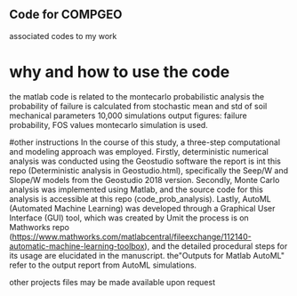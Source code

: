 ## Code for COMPGEO
 associated codes to my work
# why and how to use the code
the matlab code is related to the montecarlo probabilistic analysis
the probability of failure is calculated from stochastic mean and std of soil mechanical parameters 
10,000 simulations 
output figures: failure probability, FOS values
montecarlo simulation is used.

#other instructions
In the course of this study, a three-step computational and modeling approach was employed. Firstly, deterministic numerical analysis was conducted using the Geostudio software the report is int this repo (Deterministic analysis in Geostudio.html), specifically the Seep/W and Slope/W models from the Geostudio 2018 version. Secondly, Monte Carlo analysis was implemented using Matlab, and the source code for this analysis is accessible at this repo (code_prob_analysis). Lastly, AutoML (Automated Machine Learning) was developed through a Graphical User Interface (GUI) tool, which was created by Umit the process is on Mathworks repo (https://www.mathworks.com/matlabcentral/fileexchange/112140-automatic-machine-learning-toolbox), and the detailed procedural steps for its usage are elucidated in the manuscript. the"Outputs for Matlab AutoML" refer to the output report from AutoML simulations. 

other projects files may be made available upon request

